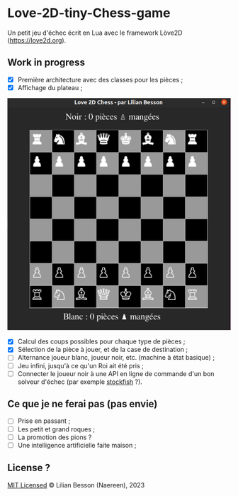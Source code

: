 # Love-2D-tiny-Chess-game

Un petit jeu d'échec écrit en Lua avec le framework Löve2D (https://love2d.org).

## Work in progress

- [x] Première architecture avec des classes pour les pièces ;
- [x] Affichage du plateau ;

![](demo_plateau_initial.png)

- [x] Calcul des coups possibles pour chaque type de pièces ;
- [x] Sélection de la pièce à jouer, et de la case de destination ;
- [ ] Alternance joueur blanc, joueur noir, etc. (machine à état basique) ;
- [ ] Jeu infini, jusqu'à ce qu'un Roi ait été pris ;
- [ ] Connecter le joueur noir à une API en ligne de commande d'un bon solveur d'échec (par exemple [stockfish](https://stockfishchess.org/) ?).

## Ce que je ne ferai pas (pas envie)

- [ ] Prise en passant ;
- [ ] Les petit et grand roques ;
- [ ] La promotion des pions ?
- [ ] Une intelligence artificielle faite maison ;

## License ?

[MIT Licensed](LICENSE)
© Lilian Besson (Naereen), 2023
